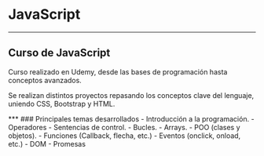 # JavaScript
***
## Curso de JavaScript

Curso realizado en Udemy, desde las bases de programación hasta conceptos avanzados. <br>
<p>
Se realizan distintos proyectos repasando los conceptos clave del lenguaje, uniendo
CSS, Bootstrap y HTML. 
</p>
***
### Principales temas desarrollados
- Introducción a la programación.
- Operadores
- Sentencias de control.
- Bucles.
- Arrays.
- POO (clases y objetos).
- Funciones (Callback, flecha, etc.)
- Eventos (onclick, onload, etc.)
- DOM
- Promesas
